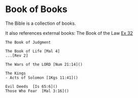 # Book of Books


The Bible is a collection of books.

It also references external books:
	The Book of the Law [Ex 32]()
	
	The Book of Judgment
	
	The Book of Life [Mal 4]
	...[Rev 2]
	
	The Wars of the LORD [Num 21:14]() 
	
	The Kings
	- Acts of Solomon [1Kgs 11:41]()

	Evil Deeds	[Is 65:6]()
	Those Who Fear	[Mal 3:16]()
